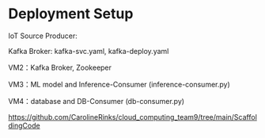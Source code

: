 # Deployment Setup

IoT Source Producer:


Kafka Broker: kafka-svc.yaml, kafka-deploy.yaml

VM2：Kafka Broker, Zookeeper

VM3：ML model and Inference-Consumer (inference-consumer.py)

VM4：database and DB-Consumer (db-consumer.py)


https://github.com/CarolineRinks/cloud_computing_team9/tree/main/ScaffoldingCode
